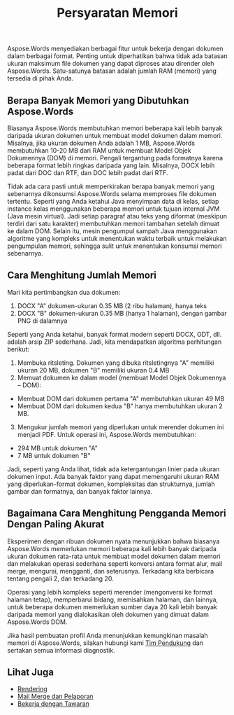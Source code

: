 ﻿---
title: Persyaratan Memori
second_title: Aspose.Words untuk Java
articleTitle: Persyaratan Memori
linktitle: Persyaratan Memori
description: "Berapa banyak memori yang dibutuhkan Aspose.Words untuk Java untuk bekerja dengan dokumen? Pelajari detailnya."
type: docs
weight: 10
url: /id/java/memory-requirements/
timestamp: 2024-09-25-11-08-55
---

Aspose.Words menyediakan berbagai fitur untuk bekerja dengan dokumen dalam berbagai format. Penting untuk diperhatikan bahwa tidak ada batasan ukuran maksimum file dokumen yang dapat diproses atau dirender oleh Aspose.Words. Satu-satunya batasan adalah jumlah RAM (memori) yang tersedia di pihak Anda.

## Berapa Banyak Memori yang Dibutuhkan Aspose.Words

Biasanya Aspose.Words membutuhkan memori beberapa kali lebih banyak daripada ukuran dokumen untuk membuat model dokumen dalam memori. Misalnya, jika ukuran dokumen Anda adalah 1 MB, Aspose.Words membutuhkan 10-20 MB dari RAM untuk membuat Model Objek Dokumennya (DOM) di memori. Pengali tergantung pada formatnya karena beberapa format lebih ringkas daripada yang lain. Misalnya, DOCX lebih padat dari DOC dan RTF, dan DOC lebih padat dari RTF.

Tidak ada cara pasti untuk memperkirakan berapa banyak memori yang sebenarnya dikonsumsi Aspose.Words selama memproses file dokumen tertentu. Seperti yang Anda ketahui Java menyimpan data di kelas, setiap instance kelas menggunakan beberapa memori untuk tujuan internal JVM (Java mesin virtual). Jadi setiap paragraf atau teks yang diformat (meskipun terdiri dari satu karakter) membutuhkan memori tambahan setelah dimuat ke dalam DOM. Selain itu, mesin pengumpul sampah Java menggunakan algoritme yang kompleks untuk menentukan waktu terbaik untuk melakukan pengumpulan memori, sehingga sulit untuk menentukan konsumsi memori sebenarnya.

## Cara Menghitung Jumlah Memori

Mari kita pertimbangkan dua dokumen:

1. DOCX "A" dokumen-ukuran 0.35 MB (2 ribu halaman), hanya teks
2. DOCX "B" dokumen-ukuran 0.35 MB (hanya 1 halaman), dengan gambar PNG di dalamnya

Seperti yang Anda ketahui, banyak format modern seperti DOCX, ODT, dll. adalah arsip ZIP sederhana. Jadi, kita mendapatkan algoritma perhitungan berikut:
1. Membuka ritsleting. Dokumen yang dibuka ritsletingnya "A" memiliki ukuran 20 MB, dokumen "B" memiliki ukuran 0.4 MB
2. Memuat dokumen ke dalam model (membuat Model Objek Dokumennya – DOM):
* Membuat DOM dari dokumen pertama "A" membutuhkan ukuran 49 MB
* Membuat DOM dari dokumen kedua "B" hanya membutuhkan ukuran 2 MB.
3. Mengukur jumlah memori yang diperlukan untuk merender dokumen ini menjadi PDF. Untuk operasi ini, Aspose.Words membutuhkan:
  *  294 MB untuk dokumen "A"
  * 7 MB untuk dokumen "B"

Jadi, seperti yang Anda lihat, tidak ada ketergantungan linier pada ukuran dokumen input. Ada banyak faktor yang dapat memengaruhi ukuran RAM yang diperlukan-format dokumen, kompleksitas dan strukturnya, jumlah gambar dan formatnya, dan banyak faktor lainnya.

## Bagaimana Cara Menghitung Pengganda Memori Dengan Paling Akurat

Eksperimen dengan ribuan dokumen nyata menunjukkan bahwa biasanya Aspose.Words memerlukan memori beberapa kali lebih banyak daripada ukuran dokumen rata-rata untuk membuat model dokumen dalam memori dan melakukan operasi sederhana seperti konversi antara format alur, mail merge, mengurai, mengganti, dan seterusnya. Terkadang kita berbicara tentang pengali 2, dan terkadang 20.

Operasi yang lebih kompleks seperti merender (mengonversi ke format halaman tetap), memperbarui bidang, memisahkan halaman, dan lainnya, untuk beberapa dokumen memerlukan sumber daya 20 kali lebih banyak daripada memori yang dialokasikan oleh dokumen yang dimuat dalam Aspose.Words DOM.

Jika hasil pembuatan profil Anda menunjukkan kemungkinan masalah memori di Aspose.Words, silakan hubungi kami [Tim Pendukung](/words/java/technical-support/) dan sertakan semua informasi diagnostik.

## Lihat Juga

* [Rendering](/words/java/rendering/)
* [Mail Merge dan Pelaporan](/words/java/mail-merge-and-reporting/)
* [Bekerja dengan Tawaran](/words/java/working-with-fields/)
